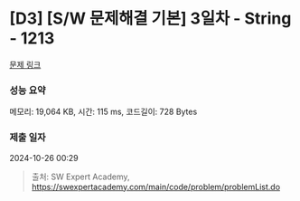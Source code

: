 # [D3] [S/W 문제해결 기본] 3일차 - String - 1213 

[문제 링크](https://swexpertacademy.com/main/code/problem/problemDetail.do?contestProbId=AV14P0c6AAUCFAYi) 

### 성능 요약

메모리: 19,064 KB, 시간: 115 ms, 코드길이: 728 Bytes

### 제출 일자

2024-10-26 00:29



> 출처: SW Expert Academy, https://swexpertacademy.com/main/code/problem/problemList.do